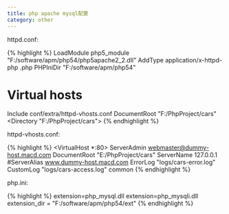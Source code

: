 ```yaml
---
title: php apache mysql配置
category: other
---
```


httpd.conf:

{% highlight %}
LoadModule php5_module "F:/software/apm/php54/php5apache2_2.dll"
AddType application/x-httpd-php .php
PHPIniDir "F:/software/apm/php54"
# Virtual hosts
Include conf/extra/httpd-vhosts.conf
DocumentRoot "F:/PhpProject/cars"
<Directory "F:/PhpProject/cars">
{% endhighlight %}

httpd-vhosts.conf:

{% highlight %}
<VirtualHost *:80>
    ServerAdmin webmaster@dummy-host.macd.com
    DocumentRoot "E:/PhpProject/cars"
    ServerName 127.0.0.1
    #ServerAlias www.dummy-host.macd.com
    ErrorLog "logs/cars-error.log"
    CustomLog "logs/cars-access.log" common
</VirtualHost>
{% endhighlight %}

php.ini:

{% highlight %}
extension=php_mysql.dll
extension=php_mysqli.dll
extension_dir = "F:/software/apm/php54/ext"
{% endhighlight %}